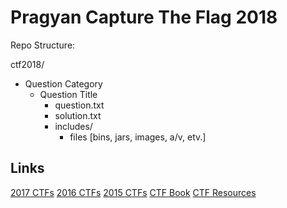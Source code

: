 # Pragyan Capture The Flag 2018

Repo Structure:

ctf2018/
  - Question Category
    - Question Title
      - question.txt
      - solution.txt
      - includes/
          - files [bins, jars, images, a/v, etv.]

## Links

[2017 CTFs](https://github.com/ctfs/write-ups-2017)
[2016 CTFs](https://github.com/ctfs/write-ups-2016)
[2015 CTFs](https://github.com/ctfs/write-ups-2015)
[CTF Book](https://trailofbits.github.io/ctf/)
[CTF Resources](https://ctfs.github.io/resources/)